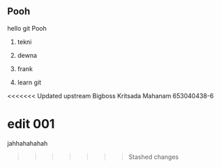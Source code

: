 ## Pooh ##

hello git Pooh

1. tekni
2. dewna
3. frank

1. learn git

<<<<<<< Updated upstream
Bigboss
Kritsada Mahanam 653040438-6


edit 001
=======

jahhahahahah
>>>>>>> Stashed changes
